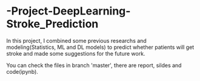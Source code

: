 # -Project-DeepLearning-Stroke_Prediction
In this project, I combined some previous researchs and modeling(Statistics, ML and DL models) to predict whether patients will get stroke and made some suggestions for the future work.

You can check the files in branch 'master', there are report, sildes and code(ipynb).
